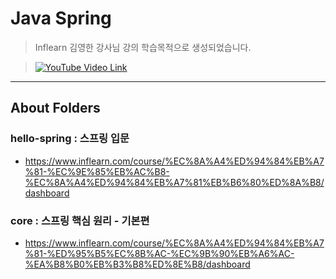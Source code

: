 # Java Spring

> Inflearn 김영한 강사님 강의 학습목적으로 생성되었습니다.  

> [![YouTube Video Link](https://i.ytimg.com/vi/ZgtvcyH58ys/maxresdefault.jpg)](https://youtu.be/ZgtvcyH58ys)

---
## About Folders
### hello-spring : 스프링 입문 
- https://www.inflearn.com/course/%EC%8A%A4%ED%94%84%EB%A7%81-%EC%9E%85%EB%AC%B8-%EC%8A%A4%ED%94%84%EB%A7%81%EB%B6%80%ED%8A%B8/dashboard  
### core : 스프링 핵심 원리 - 기본편
- https://www.inflearn.com/course/%EC%8A%A4%ED%94%84%EB%A7%81-%ED%95%B5%EC%8B%AC-%EC%9B%90%EB%A6%AC-%EA%B8%B0%EB%B3%B8%ED%8E%B8/dashboard

